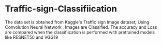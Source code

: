 # Traffic-sign-Classifiication
The data set is obtained from Kaggle's  Traffic sign Image dataset, Using Convolution Neural Network , Images are  Classified. 
The accuracy and  Loss are compared when the classifiication is performed with pretrained models like RESNET50 and VGG19
